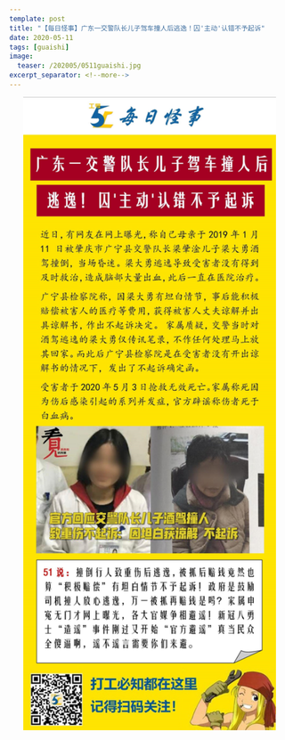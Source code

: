 ```yaml
---
template: post
title: "【每日怪事】广东一交警队长儿子驾车撞人后逃逸！囚'主动'认错不予起诉"
date: 2020-05-11
tags: [guaishi]
image:
  teaser: /202005/0511guaishi.jpg
excerpt_separator: <!--more-->
---
```


<div style="text-align:center;color:grey"><img src="/images/202005/0511guaishi.jpg" width="90%"></div><br>

